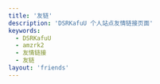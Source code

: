```yaml
---
title: '友链'
description: 'DSRKafuU 个人站点友情链接页面'
keywords:
  - DSRKafuU
  - amzrk2
  - 友情链接
  - 友链
layout: 'friends'
---
```


